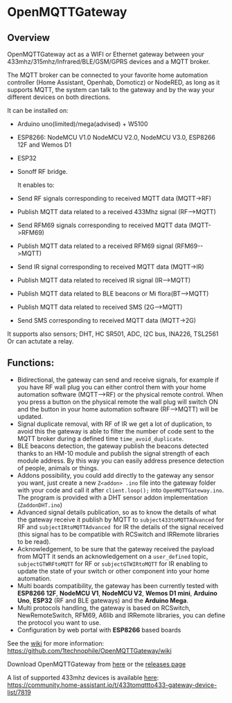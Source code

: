 # OpenMQTTGateway

## Overview

OpenMQTTGateway act as a WIFI or Ethernet gateway between your 433mhz/315mhz/Infrared/BLE/GSM/GPRS devices and a MQTT broker.

The MQTT broker can be connected to your favorite home automation controller (Home Assistant, Openhab, Domoticz) or NodeRED, as long as it supports MQTT, the system can talk to the gateway and by the way your different devices on both directions.

It can be installed on:
* Arduino uno(limited)/mega(advised) + W5100
* ESP8266: NodeMCU V1.0 NodeMCU V2.0, NodeMCU V3.0, ESP8266 12F and Wemos D1
* ESP32
* Sonoff RF bridge.
 
  It enables to:
* Send RF signals corresponding to received MQTT data (MQTT->RF)
* Publish MQTT data related to a received 433Mhz signal (RF-->MQTT)
* Send RFM69 signals corresponding to received MQTT data (MQTT->RFM69)
* Publish MQTT data related to a received RFM69 signal (RFM69-->MQTT)
* Send IR signal corresponding to received MQTT data (MQTT->IR)
* Publish MQTT data related to received IR signal (IR-->MQTT)
* Publish MQTT data related to BLE beacons or Mi flora(BT-->MQTT)
* Publish MQTT data related to received SMS (2G-->MQTT)
* Send SMS corresponding to received MQTT data (MQTT->2G)

It supports also sensors; DHT, HC SR501, ADC, I2C bus, INA226, TSL2561
Or can actutate a relay.

## Functions:
* Bidirectional, the gateway can send and receive signals, for example if you have RF wall plug you can either control them with your home automation software (MQTT-->RF) or the physical remote control. When you press a button on the physical remote the wall plug will switch ON and the button in your home automation software (RF-->MQTT) will be updated.
* Signal duplicate removal, with RF of IR we get a lot of duplication, to avoid this the gateway is able to filter the number of code sent to the MQTT broker during a defined time `time_avoid_duplicate`.
* BLE beacons detection, the gateway publish the beacons detected thanks to an HM-10 module and publish the signal strength of each module address. By this way you can easily address presence detection of people, animals or things.
* Addons possibility, you could add directly to the gateway any sensor you want, just create a new `Z<addon> .ino` file into the gateway folder with your code and call it after `client.loop();` into `OpenMQTTGateway.ino`. The program is provided with a DHT sensor addon implementation (`ZaddonDHT.ino`)
* Advanced signal details publication, so as to know the details of what the gateway receive it publish by MQTT to `subject433toMQTTAdvanced` for RF and `subjectIRtoMQTTAdvanced `for IR the details of the signal received (this signal has to be compatible with RCSwitch and IRRemote libraries to be read).
* Acknowledgement, to be sure that the gateway received the payload from MQTT it sends an acknowledgement on a `user_defined` topic, `subjectGTWRFtoMQTT` for RF or `subjectGTWIRtoMQTT` for IR enabling to update the state of your switch or other component into your home automation.
* Multi boards compatibility, the gateway has been currently tested with **ESP8266 12F**, **NodeMCU V1**, **NodeMCU V2**, **Wemos D1 mini**, **Arduino Uno**, **ESP32** (RF and BLE gateways) and the **Arduino Mega**.
* Multi protocols handling, the gateway is based on RCSwitch, NewRemoteSwitch, RFM69, A6lib and IRRemote libraries, you can define the protocol you want to use.
* Configuration by web portal with **ESP8266** based boards

See the [wiki](https://github.com/1technophile/OpenMQTTGateway/wiki) for more information:  
https://github.com/1technophile/OpenMQTTGateway/wiki

Download OpenMQTTGateway from [here](https://github.com/1technophile/OpenMQTTGateway/releases/download/v0.7/OpenMQTTGateway_V07.zip) or the [releases page](https://github.com/1technophile/OpenMQTTGateway/releases)

A list of supported 433mhz devices is available [here](https://community.home-assistant.io/t/433tomqttto433-gateway-device-list/7819):  
https://community.home-assistant.io/t/433tomqttto433-gateway-device-list/7819

